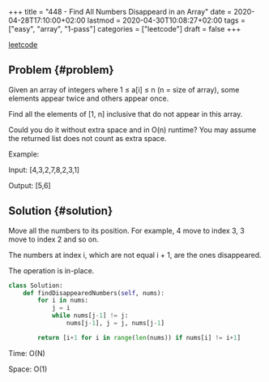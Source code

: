 +++
title = "448 - Find All Numbers Disappeard in an Array"
date = 2020-04-28T17:10:00+02:00
lastmod = 2020-04-30T10:08:27+02:00
tags = ["easy", "array", "1-pass"]
categories = ["leetcode"]
draft = false
+++

[leetcode](https://leetcode.com/problems/find-all-numbers-disappeared-in-an-array/)


## Problem {#problem}

Given an array of integers where 1 ≤ a[i] ≤ n (n = size of array), some elements appear twice and others appear once.

Find all the elements of [1, n] inclusive that do not appear in this array.

Could you do it without extra space and in O(n) runtime? You may assume the returned list does not count as extra space.

Example:

Input:
[4,3,2,7,8,2,3,1]

Output:
[5,6]


## Solution {#solution}

Move all the numbers to its position. For example, 4 move to index 3, 3 move to index 2 and so on.

The numbers at index i, which are not equal i + 1, are the ones disappeared.

The operation is in-place.

```python
class Solution:
    def findDisappearedNumbers(self, nums):
        for i in nums:
            j = i
            while nums[j-1] != j:
                nums[j-1], j = j, nums[j-1]

        return [i+1 for i in range(len(nums)) if nums[i] != i+1]
```

Time: O(N)

Space: O(1)
